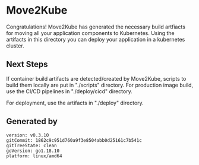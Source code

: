# Move2Kube

Congratulations! Move2Kube has generated the necessary build artfiacts for moving all your application components to Kubernetes. Using the artifacts in this directory you can deploy your application in a kubernetes cluster.

## Next Steps

If container build artifacts are detected/created by Move2Kube, scripts to build them locally are put in "./scripts" directory. For production image build, use the CI/CD pipelines in "./deploy/cicd" directory.

For deployment, use the artifacts in "./deploy" directory.

## Generated by

```
version: v0.3.10
gitCommit: 1862c9c951d760a9f3e8504abb0d25161c7b541c
gitTreeState: clean
goVersion: go1.18.10
platform: linux/amd64
```
